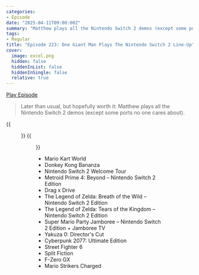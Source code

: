 ```yaml
---
categories:
- Episode
date: "2025-04-11T09:00:00Z"
summary: "Matthew plays all the Nintendo Switch 2 demos (except some ports no one cares about)."
tags:
- Regular
title: "Episode 223: One Giant Man Plays The Nintendo Switch 2 Line-Up"
cover: 
  image: excel.png
  hidden: false
  hiddenInList: false
  hiddenInSingle: false
  relative: true
---
```


[Play Episode](https://www.patreon.com/posts/episode-223-one-126456452)
> Later than usual, but hopefully worth it: Matthew plays all the Nintendo Switch 2 demos (except some ports no one cares about).

{{<figure 
    src="dizzy-1.png" 
    alt="Dizzy">}}
{{<figure 
    src="dizzy-2.png" 
    alt="Dizzy">}}

- Mario Kart World
- Donkey Kong Bananza
- Nintendo Switch 2 Welcome Tour
- Metroid Prime 4: Beyond – Nintendo Switch 2 Edition
- Drag x Drive
- The Legend of Zelda: Breath of the Wild – Nintendo Switch 2 Edition
- The Legend of Zelda: Tears of the Kingdom – Nintendo Switch 2 Edition
- Super Mario Party Jamboree – Nintendo Switch 2 Edition + Jamboree TV
- Yakuza 0: Director's Cut
- Cyberpunk 2077: Ultimate Edition
- Street Fighter 6
- Split Fiction
- F-Zero GX
- Mario Strikers Charged